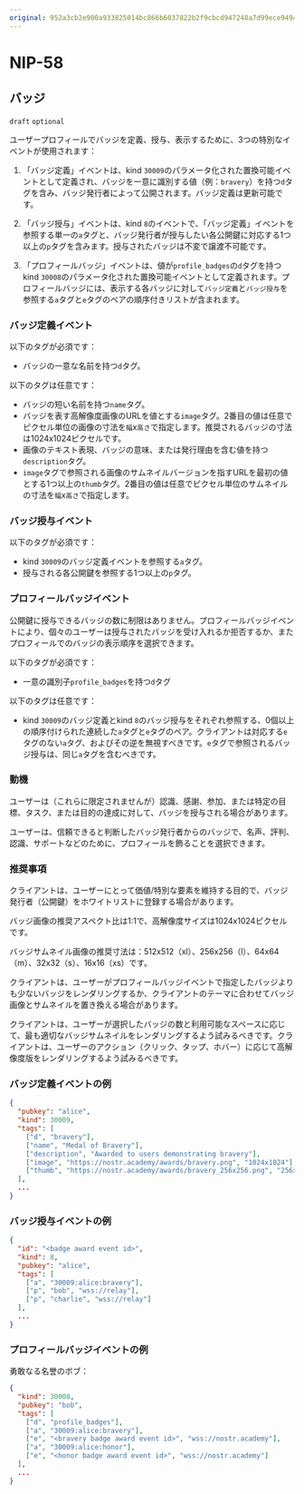 ```yaml
---
original: 952a3cb2e900a933825014bc866b6037822b2f9cbcd947248a7d99ece9494ca7
---
```


NIP-58
======

バッジ
------

`draft` `optional`

ユーザープロフィールでバッジを定義、授与、表示するために、3つの特別なイベントが使用されます：

1. 「バッジ定義」イベントは、kind `30009`のパラメータ化された置換可能イベントとして定義され、バッジを一意に識別する値（例：`bravery`）を持つ`d`タグを含み、バッジ発行者によって公開されます。バッジ定義は更新可能です。

2. 「バッジ授与」イベントは、kind `8`のイベントで、「バッジ定義」イベントを参照する単一の`a`タグと、バッジ発行者が授与したい各公開鍵に対応する1つ以上の`p`タグを含みます。授与されたバッジは不変で譲渡不可能です。

3. 「プロフィールバッジ」イベントは、値が`profile_badges`の`d`タグを持つkind `30008`のパラメータ化された置換可能イベントとして定義されます。プロフィールバッジには、表示する各バッジに対して`バッジ定義`と`バッジ授与`を参照する`a`タグと`e`タグのペアの順序付きリストが含まれます。

### バッジ定義イベント

以下のタグが必須です：

- バッジの一意な名前を持つ`d`タグ。

以下のタグは任意です：

- バッジの短い名前を持つ`name`タグ。
- バッジを表す高解像度画像のURLを値とする`image`タグ。2番目の値は任意でピクセル単位の画像の寸法を`幅`x`高さ`で指定します。推奨されるバッジの寸法は1024x1024ピクセルです。
- 画像のテキスト表現、バッジの意味、または発行理由を含む値を持つ`description`タグ。
- `image`タグで参照される画像のサムネイルバージョンを指すURLを最初の値とする1つ以上の`thumb`タグ。2番目の値は任意でピクセル単位のサムネイルの寸法を`幅`x`高さ`で指定します。

### バッジ授与イベント

以下のタグが必須です：

- kind `30009`のバッジ定義イベントを参照する`a`タグ。
- 授与される各公開鍵を参照する1つ以上の`p`タグ。

### プロフィールバッジイベント

公開鍵に授与できるバッジの数に制限はありません。プロフィールバッジイベントにより、個々のユーザーは授与されたバッジを受け入れるか拒否するか、またプロフィールでのバッジの表示順序を選択できます。

以下のタグが必須です：

- 一意の識別子`profile_badges`を持つ`d`タグ

以下のタグは任意です：

- kind `30009`のバッジ定義とkind `8`のバッジ授与をそれぞれ参照する、0個以上の順序付けられた連続した`a`タグと`e`タグのペア。クライアントは対応する`e`タグのない`a`タグ、およびその逆を無視すべきです。`e`タグで参照されるバッジ授与は、同じ`a`タグを含むべきです。

### 動機

ユーザーは（これらに限定されませんが）認識、感謝、参加、または特定の目標、タスク、または目的の達成に対して、バッジを授与される場合があります。

ユーザーは、信頼できると判断したバッジ発行者からのバッジで、名声、評判、認識、サポートなどのために、プロフィールを飾ることを選択できます。

### 推奨事項

クライアントは、ユーザーにとって価値/特別な要素を維持する目的で、バッジ発行者（公開鍵）をホワイトリストに登録する場合があります。

バッジ画像の推奨アスペクト比は1:1で、高解像度サイズは1024x1024ピクセルです。

バッジサムネイル画像の推奨寸法は：512x512（xl）、256x256（l）、64x64（m）、32x32（s）、16x16（xs）です。

クライアントは、ユーザーがプロフィールバッジイベントで指定したバッジよりも少ないバッジをレンダリングするか、クライアントのテーマに合わせてバッジ画像とサムネイルを置き換える場合があります。

クライアントは、ユーザーが選択したバッジの数と利用可能なスペースに応じて、最も適切なバッジサムネイルをレンダリングするよう試みるべきです。クライアントは、ユーザーのアクション（クリック、タップ、ホバー）に応じて高解像度版をレンダリングするよう試みるべきです。

### バッジ定義イベントの例

```json
{
  "pubkey": "alice",
  "kind": 30009,
  "tags": [
    ["d", "bravery"],
    ["name", "Medal of Bravery"],
    ["description", "Awarded to users demonstrating bravery"],
    ["image", "https://nostr.academy/awards/bravery.png", "1024x1024"],
    ["thumb", "https://nostr.academy/awards/bravery_256x256.png", "256x256"]
  ],
  ...
}
```

### バッジ授与イベントの例

```json
{
  "id": "<badge award event id>",
  "kind": 8,
  "pubkey": "alice",
  "tags": [
    ["a", "30009:alice:bravery"],
    ["p", "bob", "wss://relay"],
    ["p", "charlie", "wss://relay"]
  ],
  ...
}
```

### プロフィールバッジイベントの例

勇敢なる名誉のボブ：
```json
{
  "kind": 30008,
  "pubkey": "bob",
  "tags": [
    ["d", "profile_badges"],
    ["a", "30009:alice:bravery"],
    ["e", "<bravery badge award event id>", "wss://nostr.academy"],
    ["a", "30009:alice:honor"],
    ["e", "<honor badge award event id>", "wss://nostr.academy"]
  ],
  ...
}
```